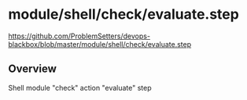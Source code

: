 # module/shell/check/evaluate.step

https://github.com/ProblemSetters/devops-blackbox/blob/master/module/shell/check/evaluate.step

## Overview

Shell module "check" action "evaluate" step



